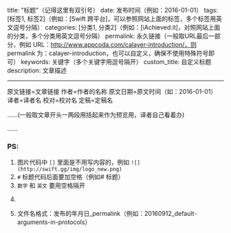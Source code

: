 title: "标题"（记得这里有双引号）
date: 发布时间（例如：2016-01-01）
tags: [标签1, 标签2]（例如：[Swift 跨平台]，可以参照网站上面的标签，多个标签用英文逗号分隔）
categories: [分类1, 分类2]（例如：[iAchieved.it]，对照网站上面的分类，多个分类用英文逗号分隔）
permalink: 永久链接（一般取URL最后一部分，例如 URL：http://www.appcoda.com/calayer-introduction/，则 permalink 为：calayer-introduction，也可以自定义，确保不使用特殊符号即可）
keywords: 关键字（多个关键字用逗号隔开）
custom_title: 自定义标题
description: 文章描述

---
原文链接=文章链接
作者=作者的名称
原文日期=原文时间（如：2016-01-01）
译者=译者名
校对=校对名
定稿=定稿名

<!--此处开始正文-->

......(一般取文章开头一两段用<!--此处开始正文--><!--more-->括起来作为预览用，译者自己看着办)

<!--more-->

......


### PS: 

1. 图片代码中 `[]` 里面是不用写内容的，例如 `![](http://swift.gg/img/logo_new.png)`
2. `#` 标题代码后面要加空格（例如# 标题）
3. `数字` 和 `英文` 要用空格隔开
4. ``` 语法前后不能有空格，而且要用对应的语言标注
5. 文件名格式：发布的年月日_permalink（例如：20160912_default-arguments-in-protocols）
